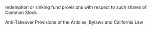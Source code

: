 redemption or sinking fund provisions with respect to such shares of Common Stock.

Anti-Takeover Provisions of the Articles, Bylaws and California Law